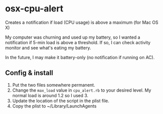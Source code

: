 # osx-cpu-alert
Creates a notification if load (CPU usage) is above a maximum (for Mac OS X)

My computer was churning and used up my battery, so I wanted a notification if 5-min load is above a threshold. If so, I can check activity monitor and see what's eating my battery.

In the future, I may make it battery-only (no notification if running on AC).

## Config & install
1. Put the two files somewhere permanent.
2. Change the `max_load` value in `cpu_alert.rb` to your desired level. My normal load is around 1.2 so I used 3.
3. Update the location of the script in the plist file.
4. Copy the plist to ~/Library/LaunchAgents
